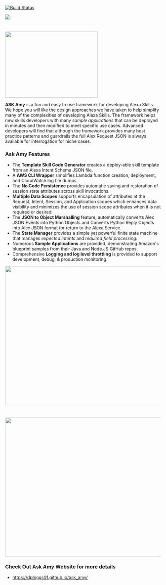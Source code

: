 [![Build Status](https://travis-ci.org/dphiggs01/Ask_Amy.svg?branch=master)](https://travis-ci.org/dphiggs01/Ask_Amy)

<img src="sphinx/_static/header.png"/>

#

<img src="sphinx/_static/interaction_diagram.png" height="214" width="300"/>

**ASK Amy** is a fun and easy to use framework for developing Alexa Skills. We hope you will like the design approaches
we have taken to help simplify many of the complexities of developing Alexa Skills. The framework helps new skills
developers with many *sample applications* that can be deployed in minutes and then modified to meet specific use cases.
Advanced developers will find that although the framework provides many best practice patterns and guardrails the full
Alex Request JSON is always available for interrogation for niche cases.


### Ask Amy Features

* The **Template Skill Code Generator** creates a deploy-able skill template from an Alexa Intent Schema JSON file.
* A **AWS CLI Wrapper** simplifies Lambda function creation, deployment, and CloudWatch log file dumps.
* The **No Code Persistence** provides automatic saving and restoration of session state attributes across skill invocations.
* **Multiple Data Scopes** supports encapsulation of attributes at the Request, Intent, Session, and Application scopes which enhances data visibility and minimizes the use of session scope attributes when it is not required or desired.
* The **JSON to Object Marshalling** feature, automatically converts Alex JSON Events into Python Objects and Converts Python Reply Objects into Alex JSON format for return to the Alexa Service.
* The **State Manager** provides a simple yet powerful finite state machine that manages *expected intents* and *required field processing*.
* Numerous **Sample Applications** are provided, demonstrating Amazon's blueprint samples from their Java and Node.JS GitHub repos.
* Comprehensive **Logging and log level throttling** is provided to support development, debug, & production monitoring.


<img src="sphinx/_static/ask_amy_framework.png" height="450" width="600"/>

#

<img src="sphinx/_static/event_model.png" height="450" width="600"/>

### Check Out Ask Amy Website for more details

*  https://dphiggs01.github.io/ask_amy/

